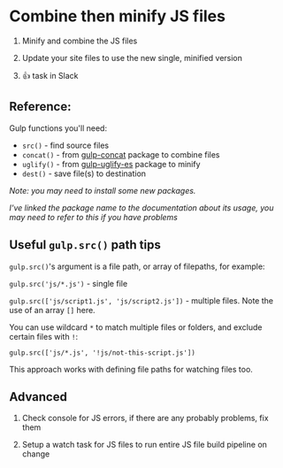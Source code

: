 # Combine then minify JS files

1) Minify and combine the JS files

1) Update your site files to use the new single, minified version

1) :+1: task in Slack

## Reference:

Gulp functions you'll need:

- `src()` - find source files
- `concat()` - from [gulp-concat](https://www.npmjs.com/package/gulp-concat) package to combine files
- `uglify()` - from [gulp-uglify-es](https://www.npmjs.com/package/gulp-uglify-es) package to minify
- `dest()` - save file(s) to destination

*Note: you may need to install some new packages.*

*I've linked the package name to the documentation about its usage, you may need to refer to this if you have problems*

## Useful `gulp.src()` path tips

`gulp.src()`'s argument is a file path, or array of filepaths, for example:

`gulp.src('js/*.js')` - single file

`gulp.src(['js/script1.js', 'js/script2.js'])` - multiple files. Note the use of an array `[]` here.

You can use wildcard `*` to match multiple files or folders, and exclude certain files with `!`:

`gulp.src(['js/*.js', '!js/not-this-script.js'])`

This approach works with defining file paths for watching files too.

## Advanced

1) Check console for JS errors, if there are any probably problems, fix them

1) Setup a watch task for JS files to run entire JS file build pipeline on change
